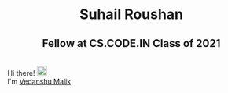 
<h1 align="center">Suhail Roushan</h1>
<h2 align="center">Fellow at CS.CODE.IN Class of 2021 </h2>


 <br>Hi there! <img src="https://user-images.githubusercontent.com/42378118/110234147-e3259600-7f4e-11eb-95be-0c4047144dea.gif" width="20"><br>
I'm [Vedanshu Malik](https://suhailroushan.com)
